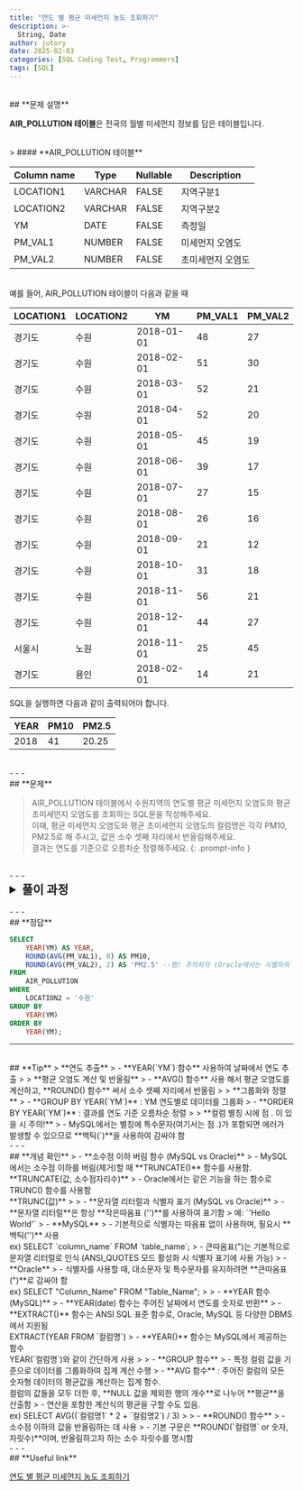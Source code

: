 ```yaml
---
title: "연도 별 평균 미세먼지 농도 조회하기"
description: >-
  String, Date
author: jutory
date: 2025-02-03
categories: [SQL Coding Test, Programmers]
tags: [SQL]
---
```

<br>
## **문제 설명**

**AIR_POLLUTION 테이블**은 전국의 월별 미세먼지 정보를 담은 테이블입니다.

<br>
> #### **AIR_POLLUTION 테이블**

| Column name | Type    | Nullable | Description           |
|-------------|---------|----------|-----------------------|
| LOCATION1   | VARCHAR | FALSE    | 지역구분1             |
| LOCATION2   | VARCHAR | FALSE    | 지역구분2             |
| YM          | DATE    | FALSE    | 측정일                |
| PM_VAL1     | NUMBER  | FALSE    | 미세먼지 오염도       |
| PM_VAL2     | NUMBER  | FALSE    | 초미세먼지 오염도     |

<br>
예를 들어, AIR_POLLUTION 테이블이 다음과 같을 때

| LOCATION1 | LOCATION2 | YM         | PM_VAL1 | PM_VAL2 |
|-----------|-----------|------------|---------|---------|
| 경기도    | 수원      | 2018-01-01 | 48      | 27      |
| 경기도    | 수원      | 2018-02-01 | 51      | 30      |
| 경기도    | 수원      | 2018-03-01 | 52      | 21      |
| 경기도    | 수원      | 2018-04-01 | 52      | 20      |
| 경기도    | 수원      | 2018-05-01 | 45      | 19      |
| 경기도    | 수원      | 2018-06-01 | 39      | 17      |
| 경기도    | 수원      | 2018-07-01 | 27      | 15      |
| 경기도    | 수원      | 2018-08-01 | 26      | 16      |
| 경기도    | 수원      | 2018-09-01 | 21      | 12      |
| 경기도    | 수원      | 2018-10-01 | 31      | 18      |
| 경기도    | 수원      | 2018-11-01 | 56      | 21      |
| 경기도    | 수원      | 2018-12-01 | 44      | 27      |
| 서울시    | 노원      | 2018-11-01 | 25      | 45      |
| 경기도    | 용인      | 2018-02-01 | 14      | 21      |

SQL을 실행하면 다음과 같이 출력되어야 합니다.

| YEAR | PM10 | PM2.5  |
|------|------|--------|
| 2018 | 41   | 20.25  |

<br>
- - -
<br>
## **문제**

> AIR_POLLUTION 테이블에서 수원지역의 연도별 평균 미세먼지 오염도와 평균 초미세먼지 오염도를 조회하는 SQL문을 작성해주세요.  
이때, 평균 미세먼지 오염도와 평균 초미세먼지 오염도의 컬럼명은 각각 PM10, PM2.5로 해 주시고, 값은 소수 셋째 자리에서 반올림해주세요.  
결과는 연도를 기준으로 오름차순 정렬해주세요.
{: .prompt-info }

<br>
- - -
<br>
<details>
  <summary style="font-size: 1.5em; font-weight: bold;">풀이 과정</summary>
<div markdown="1">

1. **수원 지역 필터링**  
   - WHERE 절을 사용하여 `LOCATION2` 컬럼의 값이 '수원'인 데이터만 선택
  
2. **연도 추출**  
   - **YEAR() 함수**를 사용하여 `YM` 컬럼에서 연도를 추출 (= EXTRCT(YEAR FROM `YM)`)
   - 그리고 연도별로 데이터를 그룹화

3. **평균 오염도 계산 및 반올림**  
   - **AVG ()함수**를 사용하여 각각의 평균 미세먼지 오염도와 평균 초미세먼지 오염도 계산하고
   - **ROUND() 함수**를 사용하여 값을 소수 셋째 자리에서 반올림
     - 미세먼지 오염도는 소수점 없이 반올림 시키고
     - 초미세먼지 오염도는 소수 둘째 자리까지 반올림

4. **그룹화 및 정렬**  
   - **GROUP BY YEAR(`YM`)** 사용하여 연도별로 데이터를 그룹화
   - **ORDER BY YEAR(`YM`)** 연도 기준 오름차순으로 정렬

* **_교훈_**
   - 미세먼지 오염도는 정수형인데, 반올림해서 정수화 해야하는건지.... TRUNC 해서 소숫점 뒤 날리는건지...... 문제에 제대로 나와있지 않았다.
      - 또 찾았다 Oracle은 TRUNC(값) 인데 MySQL은 TRUNCATE(값, 소숫점자리) 이렇게 쓰는 구나... 수확이 쏠쏠하군..
   - 초미세먼지 오염도의 별칭을 PM2.5로 지정해야 하는데, MySQL에서는 별칭에 특수문자(여기서는 점 .)가 포함되면 에러가 발생할 수 있으므로 **백틱(`)**을 사용하여 감싸야 한다.. 아님 에러나므로 주의다... 식별자까지도 끝까지 꼼꼼하게. 띵킹하자... 띵..킹
</div>
</details>

<br>
- - -
<br>
## **정답**

```sql
SELECT 
    YEAR(YM) AS YEAR,
    ROUND(AVG(PM_VAL1), 0) AS PM10,
    ROUND(AVG(PM_VAL2), 2) AS 'PM2.5' --쩜! 주의하자 (Oracle에서는 식별자의 경우 쌍따옴표로 해야한다.)
FROM 
    AIR_POLLUTION
WHERE 
    LOCATION2 = '수원'
GROUP BY 
    YEAR(YM)
ORDER BY 
    YEAR(YM);
```

- - -
<br>
## **Tip**
> **연도 추출**
> - **YEAR(`YM`) 함수** 사용하여 날짜에서 연도 추출
>
> **평균 오염도 계산 및 반올림**
> - **AVG() 함수** 사용 해서 평균 오염도를 계산하고, **ROUND() 함수** 써서 소수 셋째 자리에서 반올림
>
> **그룹화와 정렬**
> - **GROUP BY YEAR(`YM`)** : YM 연도별로 데이터를 그룹화
> - **ORDER BY YEAR(`YM`)** : 결과를 연도 기준 오름차순 정렬
>
> **컬럼 별칭 시에 점 . 이 있을 시 주의!**
> - MySQL에서는 별칭에 특수문자(여기서는 점 .)가 포함되면 에러가 발생할 수 있으므로 **백틱(`)**을 사용하여 감싸야 함

<br>
- - -
<br>
## **개념 확인**
> - **소수점 이하 버림 함수 (MySQL vs Oracle)**
>    - MySQL에서는 소수점 이하를 버림(제거)할 때 **TRUNCATE()** 함수를 사용함. <br> **TRUNCATE(값, 소수점자리수)**
>    - Oracle에서는 같은 기능을 하는 함수로 TRUNC() 함수를 사용함 <br> **TRUNC(값)**
>
> - **문자열 리터럴과 식별자 표기 (MySQL vs Oracle)**
>    - **문자열 리터럴**은 항상 **작은따옴표 ('')**를 사용하여 표기함  
>      예: `'Hello World'`
>    - **MySQL**
>         - 기본적으로 식별자는 따옴표 없이 사용하며, 필요시 **백틱('')** 사용 <br> ex) SELECT `column_name` FROM `table_name`;
>         - 큰따옴표(")는 기본적으로 문자열 리터럴로 인식 (ANSI_QUOTES 모드 활성화 시 식별자 표기에 사용 가능)
>    - **Oracle**
>         - 식별자를 사용할 때, 대소문자 및 특수문자를 유지하려면 **큰따옴표 (")**로 감싸야 함 <br> ex) SELECT "Column_Name" FROM "Table_Name";
>
> - **YEAR 함수 (MySQL)**
>    - **YEAR(date) 함수는 주어진 날짜에서 연도를 숫자로 반환**
>        - **EXTRACT()** 함수는 ANSI SQL 표준 함수로, Oracle, MySQL 등 다양한 DBMS에서 지원됨 <br> EXTRACT(YEAR FROM `컬럼명`)
>        - **YEAR()** 함수는 MySQL에서 제공하는 함수 <br> YEAR(`컬럼명`)와 같이 간단하게 사용
>
> - **GROUP 함수**
>    - 특정 컬럼 값을 기준으로 데이터를 그룹화하여 집계 계산 수행
>    - **AVG 함수** : 주어진 컬럼의 모든 숫자형 데이터의 평균값을 계산하는 집계 함수. <br> 컬럼의 값들을 모두 더한 후, **NULL 값을 제외한 행의 개수**로 나누어 **평균**을 산출함
>        - 연산을 포함한 계산식의 평균을 구할 수도 있음. <br> ex) SELECT AVG((`컬럼명1` * 2 + `컬럼명2`) / 3)
>
> - **ROUND() 함수**
>    - 소수점 이하의 값을 반올림하는 데 사용
>    - 기본 구문은 **ROUND(`컬럼명` or 숫자, 자릿수)**이며, 반올림하고자 하는 소수 자릿수를 명시함

<br>
- - -
<br>
## **Useful link**

[연도 별 평균 미세먼지 농도 조회하기](https://school.programmers.co.kr/learn/courses/30/lessons/284530)